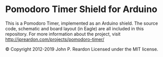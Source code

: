 Pomodoro Timer Shield for Arduino
=================================

This is a Pomodoro Timer, implemented  as an Arduino shield. The source code, schematic and board layout (in Eagle) are all included in this repository. For more information about the project, visit http://jpreardon.com/projects/pomodoro-timer/

© Copyright 2012-2019 John P. Reardon
Licensed under the MIT license.